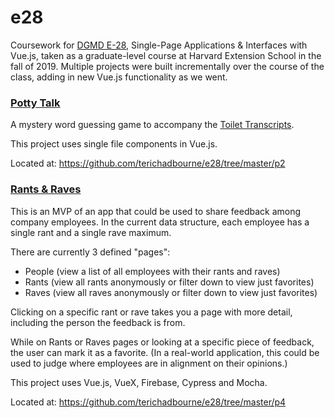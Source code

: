 # e28
Coursework for <a href="https://hesweb.dev/e28">DGMD E-28</a>, Single-Page Applications & Interfaces with Vue.js, taken as a graduate-level course at Harvard Extension School in the fall of 2019. Multiple projects were built incrementally over the course of the class, adding in new Vue.js functionality as we went. 

### <a href="https://github.com/terichadbourne/e28/tree/master/p2">Potty Talk</a>
A mystery word guessing game to accompany the <a href="http://toilettranscripts.com/">Toilet Transcripts</a>. 

This project uses single file components in Vue.js.

Located at: https://github.com/terichadbourne/e28/tree/master/p2


### <a href="https://github.com/terichadbourne/e28/tree/master/p4">Rants & Raves</a>

This is an MVP of an app that could be used to share feedback among company employees. In the current data structure, each employee has a single rant and a single rave maximum.

There are currently 3 defined "pages":

- People (view a list of all employees with their rants and raves)
- Rants (view all rants anonymously or filter down to view just favorites)
- Raves (view all raves anonymously or filter down to view just favorites)

Clicking on a specific rant or rave takes you a page with more detail, including the person the feedback is from.

While on Rants or Raves pages or looking at a specific piece of feedback, the user can mark it as a favorite. (In a real-world application, this could be used to judge where employees are in alignment on their opinions.)

This project uses Vue.js, VueX, Firebase, Cypress and Mocha. 

Located at: https://github.com/terichadbourne/e28/tree/master/p4
